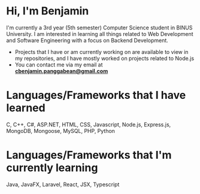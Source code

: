# Hi, I'm Benjamin
I'm currently a 3rd year (5th semester) Computer Science student in BINUS University. I am interested in learning all things related to Web Development and Software Engineering with a focus on Backend Development. 
- Projects that I have or am currently working on are available to view in my repositories, and I have mostly worked on projects related to Node.js
- You can contact me via my email at **cbenjamin.panggabean@gmail.com**

# Languages/Frameworks that I have learned
C, C++, C#, ASP.NET, HTML, CSS, Javascript, Node.js, Express.js, MongoDB, Mongoose, MySQL, PHP, Python

# Languages/Frameworks that I'm currently learning
Java, JavaFX, Laravel, React, JSX, Typescript

<!--
**nytrify/nytrify** is a ✨ _special_ ✨ repository because its `README.md` (this file) appears on your GitHub profile.

Here are some ideas to get you started:

- 🔭 I’m currently working on ...
- 🌱 I’m currently learning ...
- 👯 I’m looking to collaborate on ...
- 🤔 I’m looking for help with ...
- 💬 Ask me about ...
- 📫 How to reach me: ...
- 😄 Pronouns: ...
- ⚡ Fun fact: ...
-->
